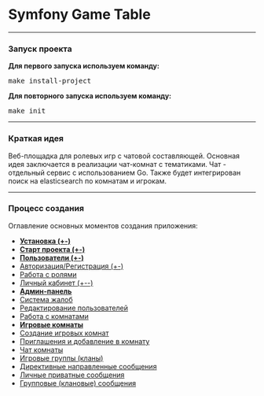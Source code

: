 <h1>Symfony Game Table</h1>
<hr>

<h3>Запуск проекта</h3>
<b>Для первого запуска используем команду:</b>
<pre>make install-project</pre>

<b>Для повторного запуска используем команду:</b>
<pre>make init</pre>
<hr>

<h3>Краткая идея</h3>
<p>
Веб-площадка для ролевых игр с чатовой составляющей.
Основная идея заключается в реализации чат-комнат с тематиками.
Чат - отдельный сервис с использованием Go.
Также будет интегрирован поиск на elasticsearch по комнатам и игрокам.
</p>
<hr>

<h3>Процесс создания</h3>

<p>Оглавление основных моментов создания приложения:</p>

<ul>
    <li><a href="#"><b>Установка (+-)</b></a></li>
    <li><a href="#"><b>Старт проекта (+-)</b></a></li>
    <li><a href="#"><b>Пользователи (+-)</b></a></li>
    <li><a href="#">Авторизация/Регистрация (+-)</a></li>
    <li><a href="#">Работа с ролями</a></li>
    <li><a href="#">Личный кабинет (+--)</a></li>
    <li><a href="#"><b>Админ-панель</b></a></li>
    <li><a href="#">Система жалоб</a></li>
    <li><a href="#">Редактирование пользователей</a></li>
    <li><a href="#">Работа с комнатами</a></li>
    <li><a href="#"><b>Игровые комнаты</b></a></li>
    <li><a href="#">Создание игровых комнат</a></li>
    <li><a href="#">Приглашения и добавление в комнату</a></li>
    <li><a href="#">Чат комнаты</a></li>
    <li><a href="#">Игровые группы (кланы)</a></li>
    <li><a href="#">Директивные направленные сообщения</a></li>
    <li><a href="#">Личные приватные сообщения</a></li>
    <li><a href="#">Групповые (клановые) сообщения</a></li>
</ul>
